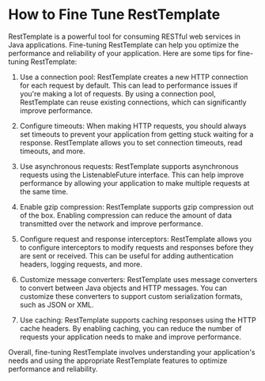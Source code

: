 # How to Fine Tune RestTemplate

RestTemplate is a powerful tool for consuming RESTful web services in Java applications. Fine-tuning RestTemplate can help you optimize the performance and reliability of your application. Here are some tips for fine-tuning RestTemplate:

1. Use a connection pool: RestTemplate creates a new HTTP connection for each request by default. This can lead to performance issues if you're making a lot of requests. By using a connection pool, RestTemplate can reuse existing connections, which can significantly improve performance.

2. Configure timeouts: When making HTTP requests, you should always set timeouts to prevent your application from getting stuck waiting for a response. RestTemplate allows you to set connection timeouts, read timeouts, and more.

3. Use asynchronous requests: RestTemplate supports asynchronous requests using the ListenableFuture interface. This can help improve performance by allowing your application to make multiple requests at the same time.

4. Enable gzip compression: RestTemplate supports gzip compression out of the box. Enabling compression can reduce the amount of data transmitted over the network and improve performance.

5. Configure request and response interceptors: RestTemplate allows you to configure interceptors to modify requests and responses before they are sent or received. This can be useful for adding authentication headers, logging requests, and more.

6. Customize message converters: RestTemplate uses message converters to convert between Java objects and HTTP messages. You can customize these converters to support custom serialization formats, such as JSON or XML.

7. Use caching: RestTemplate supports caching responses using the HTTP cache headers. By enabling caching, you can reduce the number of requests your application needs to make and improve performance.

Overall, fine-tuning RestTemplate involves understanding your application's needs and using the appropriate RestTemplate features to optimize performance and reliability.
